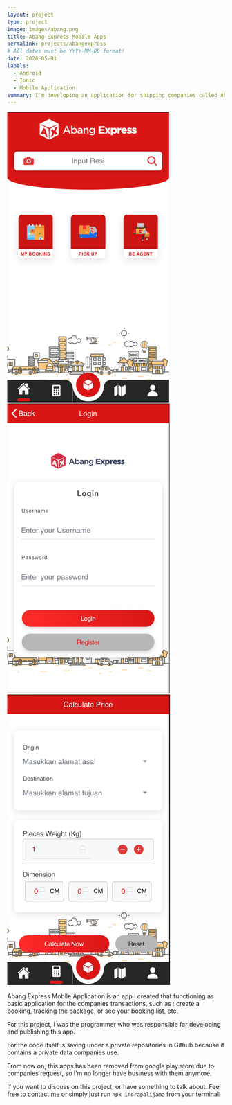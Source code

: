 ```yaml
---
layout: project
type: project
image: images/abang.png
title: Abang Express Mobile Apps
permalink: projects/abangexpress
# All dates must be YYYY-MM-DD format!
date: 2020-05-01
labels:
  - Android
  - Ionic
  - Mobile Application
summary: I'm developing an application for shipping companies called Abang Express 
---
```


<div class="ui small rounded images">
  <img class="ui image" src="../images/abang1.png">
  <img class="ui image" src="../images/abang2.png">
  <img class="ui image" src="../images/abang3.png">
</div>

Abang Express Mobile Application is an app i created that functioning as basic application for the companies transactions, such as :  create a booking, tracking the package, or see your booking list, etc.  

For this project, I was the  programmer who was responsible for developing and publishing this app.  

For the code itself is saving under a private repositories in Github because it contains a private data companies use.

From now on, this apps has been removed from google play store due to companies request, so i'm no longer have business with them anymore.

If you want to discuss on this project, or have something to talk about. Feel free to [contact me](indrapalijama.github.io) or simply just run `npx indrapalijama` from your terminal!



